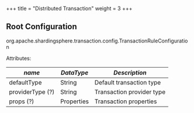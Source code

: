 +++
title = "Distributed Transaction"
weight = 3
+++

## Root Configuration

org.apache.shardingsphere.transaction.config.TransactionRuleConfiguration

Attributes:

| *name*           | *DataType* | *Description*             |
| ---------------- | ---------- | ------------------------- |
| defaultType      | String     | Default transaction type  |
| providerType (?) | String     | Transaction provider type |
| props (?)        | Properties | Transaction properties    |
